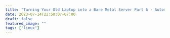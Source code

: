 ```yaml
---
title: "Turning Your Old Laptop into a Bare Metal Server Part 6 - Automation, with Jenkins!"
date: 2023-07-14T22:50:07+07:00
draft: false
featured_image: ""
tags: ["linux"]
---
```


